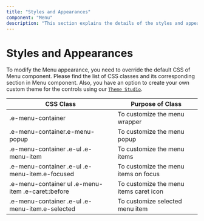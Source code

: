 ```yaml
---
title: "Styles and Appearances"
component: "Menu"
description: "This section explains the details of the styles and appearances of the Menu"
---
```


# Styles and Appearances

To modify the Menu appearance, you need to override the default CSS of Menu component. Please find the list of CSS classes and its corresponding section in Menu component. Also, you have an option to create your own custom theme for the controls using our [`Theme Studio`](https://ej2.syncfusion.com/themestudio/?theme=material).

CSS Class | Purpose of Class
-----|-----
|.e-menu-container|To customize the menu wrapper
|.e-menu-container.e-menu-popup|To customize the menu popup
|.e-menu-container .e-ul .e-menu-item|To customize the menu items
|.e-menu-container .e-ul .e-menu-item.e-focused|To customize the menu items on focus
|.e-menu-container ul .e-menu-item .e-caret::before|To customize the menu items caret icon
|.e-menu-container .e-ul .e-menu-item.e-selected| To customize selected menu item
